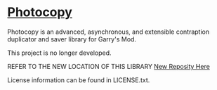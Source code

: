 [Photocopy](https://github.com/TGiFallen/photocopy)
==========

Photocopy is an advanced, asynchronous, and extensible contraption duplicator
and saver library for Garry's Mod.

This project is no longer developed.

REFER TO THE NEW LOCATION OF THIS LIBRARY
[New Reposity Here](https://github.com/TGiFallen/photocopy)

License information can be found in LICENSE.txt.